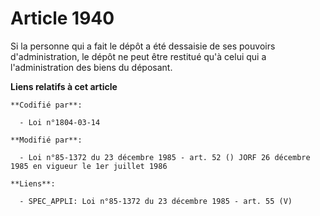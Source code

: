 # Article 1940

Si la personne qui a fait le dépôt a été dessaisie de ses pouvoirs d'administration, le dépôt ne peut être restitué qu'à
celui qui a l'administration des biens du déposant.

**Liens relatifs à cet article**

	**Codifié par**:

	  - Loi n°1804-03-14

	**Modifié par**:

	  - Loi n°85-1372 du 23 décembre 1985 - art. 52 () JORF 26 décembre 1985 en vigueur le 1er juillet 1986

	**Liens**:

	  - SPEC_APPLI: Loi n°85-1372 du 23 décembre 1985 - art. 55 (V)
